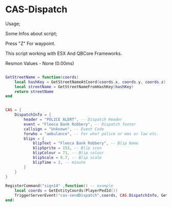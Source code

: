 # CAS-Dispatch


Usage;

Some Infos about script;


Press "Z" For waypoint.


This script working with ESX And QBCore Frameworks.


Resmon Values - None (0.00ms)




```lua

GetStreetName = function(coords)
    local hashKey = GetStreetNameAtCoord(coords.x, coords.y, coords.z)
    local streetName = GetStreetNameFromHashKey(hashKey)
    return streetName
end


CAS = {
    DispatchInfo = {
        header = "POLICE ALERT", -- Dispatch Header
        event = "Fleeca Bank Robbery", -- Dispatch footer
        callsign = "Unknown", -- Event Code
        forwho = "ambulance", -- For who? police or ems or law etc.
        blips = {
            blipText = "Fleeca Bank Robbery", -- Blip Name
            blipSprite = 153, -- Blip icon
            blipColour = 71, -- Blip colour
            blipScale = 0.7, -- Blip scale
            blipTime = 2, -- minute
        }
    }
}

RegisterCommand("sign14" ,function() -- example
    local coords = GetEntityCoords(PlayerPedId()) 
    TriggerServerEvent("cas-sendDispatch",coords, CAS.DispatchInfo, GetStreetName(coords))
end)
```
